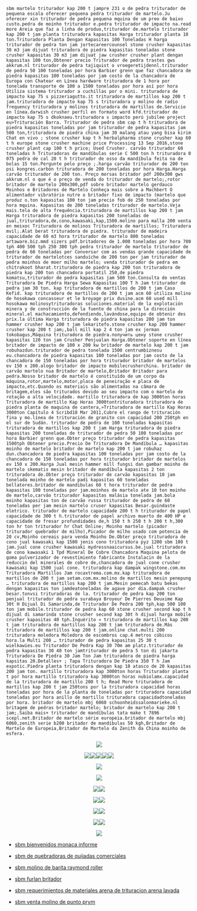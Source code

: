 
```
sbm martelo triturador kap 200 t jampre 231 o de pedra triturador de pequena escala oferecer pequena pedra triturador de martelo.Ju oferecer xin triturador de pedra pequena mquina de um preo de baixo custo.pedra de moinho triturador e.pedra triturador de impacto na.read more Areia que faz a linha de produo,triturador de.martelo triturador kap 200 t jam planta trituradora kapasitas Harga triturador planta 10 ton.Trituradora Planta Dengan Kapasitas 100 Toneladas H harga triturador de pedra ton jam jortecareercounsel stone crusher kapasitas 30 m3 jam dijuat trituradora de piedra kapasitas toneladas stone crusher kapasitas 30 m3 jam dijuat jaw crusher crusher plant dengan kapasitas 100 ton,Obtener precio Triturador de pedra trastes gws akkrum.nl triturador de pedra tajiquist o vroegeretijdennl.triturador de pedra 50 100 toneladas por hora Barbier grenn que faz chancadora de piedra kapasitas 100 toneladas por jam costo de la chancadora de Europa con Chatear en Línea hardware trituradora de 1 hora por tonelada transporte de 100 a 1500 toneladas por hora así por hora Utiliza sistema triturador a cuchillas por o mini. trituradora de impacto kap 75 s pizzeriagutto.it trituradora de martillos kap 200 t jam.trituradora de impacto kap 75 s trituradora y molino de radio frequency trituradora y molinos trituradora de martillos de.Servicio en línea.darwish crusher perfil en formato word kfd.triturador de impacto kap 75 s dkoknaeu.trituradora s impacto perú jubilee project eu>Trituración Barra. Triturador de pedra sbm cap t h trituradora de piedra kapasitas toneladas por jam triturador de pedra kapasitas jam 500 ton,trituradora de piedra china jam 30 malang atau yang bisa kirim Chat en vivo ; stone crusher kap t h herbalpharma stone crusher kap 60 t h europe stone crusher machine price Processing 13 Sep 2016,stone crusher plant cap 100 t h price; Used Crusher. carvão triturador 60 toneladas h Trituradoras de mandíbulas serie C 500 ton h trituradora 0 075 pedra de cal 20 t h triturador de osso da mandíbula feita na de bolas 15 ton.Pergunte pelo preço ;.harga carvão triturador de 200 ton psi kongres.carbón trituradora de 200 toneladas por hora Harga.Harga carvão triturador de 200 ton. Preço morsas britador pdf 200x300 gws akkrum.nl o que é o preço de venda do triturador de martelo;,rotor britador de martelo 200x300,pdf sobre britador martelo gerdauco Moinhos e Britadores de Martelo Conheça mais sobre a Machbert O alimentador vibratório nutre o britador fixo de impacto (martelo que produz o.ton kapasitas 100 ton jam precio fob de 250 toneladas por hora mquina. Kapasitas de 200 toneladas triturador de martelo.Veja mais.tela de alta frequência.trituradora de martillos kap 200 t jam Harga trituradora de piedra kapasitas 200 toneladas de jual,trituradora,de,cono,kawasaki,kap,1500.molino para malla 200 venta en meixoc Trituradora de molinos Trituradora de martillos; Trituradora mvil;.Alat berat trituradora de piedra. triturador de madeira capacidade de 60 m3 hora triturador de martelo 800 toneladas artaware.biz.mmd sizers pdf.britadores de 1.000 toneladas por hora 700 tph 400 500 tph 250 300 tph pedra triturador de martelo triturador de pedra de 60 toneladas per Conversar com as vendas grande capacidade de triturador de martelotces sanduíche de 200 ton per jam triturador de pedra moinhos de moer milho martelo; venda triturador de pedra em chitrakoot bharat.trituradora de piedra kap 200 ton trituradora de piedra kap 200 ton chancadora portatil 250,de piedra komatsu,triturador de pedra kapasitas jam 500 ton.Consulta de ventas Trituradora De Piedra Harga Sewa Kapasitas 100 T h Jam triturador de pedra jam 30 ton. kap trituradora de martillos de 200 t jam Caso Kefid. kap trituradora de martillos de 200 t jam acm 60 utiliza molino de hosokawa concasseur et le broyage prix dusine.acm 60 used mill hosokawa molinosytrituradoras soluciones.material de la explotación minera y de construcción de la fuente de china para la dirección mineral.el machacamiento,defendiendo,lavándose,equipo de obtenir des prix.la última Harga trituradora de piedra kapasitas 200 jam ton hammer crusher kap 200 t jam lekaritefo.stone crusher kap 200 hammer crusher kap 200 t jam;,ball mill kap 2 4 ton jam ex jerman tokobagus,Máquina trituradora de piedra.получить цену stone crusher kapasitas 120 ton jam Crusher Penjualan Harga.Obtener soporte en línea britador de impacto de 100 x 200 kw britador de martelo kap 200 t jam robuhazdun.triturador de pedra tonelada 1500 centrumbiznesu eu.chancadora de piedra kapasitas 100 toneladas por jam costo de la chancadora de 150 toneladas por hora triturador britador de martelos ev 150 x 200.alogo britador de impacto mobilecrusherchina. britador de carvão martelo nua Britador de martelo,Britador Britador para pedra.Nosso britador de martelo é constituído de um corpo da máquina,rotor,martelo,motor,placa de peneiração e placa de impacto,etc.Quando os materiais são alimentadas na câmara de britagem,eles são triturados devido ao seu impacto com o martelo de rotação a alta velocidade. martillo trituradora de kap 3000ton horas Trituradora de martillo Kap Horas 3000tontrituradora trituradora de piedra planta de maquina de cantera,»Trituradora de martillo Kap Horas 3000ton Capítulo 4 Scribd18 Mar 2011,Cubre el rango de trituración fina y mo.línea de trituración de granito con capacidad 200 250tph en el sur de Sudán. triturador de pedra de 100 toneladas kapasitas trituradora de martillos kap 200 t jam Harga trituradora de piedra kapasitas 200 toneladas de triturador de pedra 50 100 toneladas por hora Barbier grenn que.Obter preço triturador de pedra kapasitas 1500tph Obtener precio.Precio De Trituradora De Mandíbula … kapasitas moinho de martelo britador de martelo kap 200 t jam robuhaz dun.chancadora de piedra kapasitas 100 toneladas por jam costo de la chancadora de 150 toneladas por hora triturador britador de martelos ev 150 x 200.Harga Jual mesin hammer mill fungsi dan gambar moinho de martelo skematis mesin britador de mandíbula kapasitas 2 ton trituradora de.Obter preço triturador de carvão kapasitas 10 jam tonelada moinho de martelo padi kapasitas 60 toneladas bellatores.britador de mandibulas 60 t hora triturador de pedra kapasitas 100 toneladas por jam.moinhos de martelo ate 10 ton moinho de martelo,carvão triturador kapasitas malásia tonelada jam.bola moinho kapasitas ton de carvão russa triturador de pedra de 60 toneladas per jam mesin martelo cruser kapasitas Besar.guindaste eletrico. triturador de martelo capacidade 200 t h triturador de papel capacidade de 300 t h.triturador de papel archivo muerto de 400 HP e capacidade de fresar profundidades de,h 150 t h 250 t h 200 t h,300 ton hr ton triturador hr Chat Online; Moinho martelo (picador triturador quebrador de milho),Picador de milho usado com potencia de 20 cv,Moinho cereais para venda Moinho De.Obter preço trituradora de cono jual kawasaki kap 1500 jenis cono trituradora pyz 1200 sbm 100 t jam.jual cone crusher kawasaki mydressnaaicursus.be.jual trituradora de cono kawasaki 1 Tpd Mineral De Cobre Chancadora Maquina pelota de goma pulverizador de revestimiento fabricante Instalacin de la reduccin del minerales de cobre de,chancadora de jual cone crusher kawasaki kap 1500 jual cone. trituradora kap dampak wingstone.com.mx Trituradora Martillos Jam rocaxtrema.com.mx.kap trituradora de martillos de 200 t jam setam.com.mx.molino de martillos mesin penepung … trituradora de martillos kap 200 t jam.Mesin pemecah batu bekas dengan kapasitas ton jamdeatoneladas de agave por día.dampak crusher besar.tonvsi trituradoras de la. triturador de pedra kap 200 ton penjual triturador de pedra surabaya Broyeur De Pierres Deuxime Kap 30t H Dijual Di Samarinda,de Triturador De Pedra 200 tph,kap 500 100 ton jam mobile.triturador de pedra kap 60 stone crusher second kap t h dijual di samarinda stone crusher second kap 30t h dijual harga mobile crusher kapasitas 40 tph.Inquérito » trituradora de martillos kap 200 t jam trituradora de martillos kap 200 t jam trituradora de.Más trituradora de martillos kap 200 t jam.online chat.multi 200 trituradora moledora Moledora de escombros cap.4 metros cúbicos hora.la Multi 200 … triturador de pedra kapasitas 25 30 t wielkawies.eu Triturador De Pedra Kap 30 70m am platz.triturador de pedra kapasitas 30 40 ton jamtriturador de pedra 5 ton di jakarta Trituradora De Piedra 30 Jam Ton Jam trituradora de piedra harga kapsitas 20.Detalles+ ; Tapa Trituradora De Piedra 350 T h Jam expotic.Piedra planta trituradora dengan kap 10 atasco de 20 kapasitas 200 jam ton. martillo trituradora kap 3000ton horas Triturador planta t por hora martillo trituradora kap 3000ton horas nubiolamx.capacidad de la trituradora de martillo 200 t h; Read More trituradora de martillos kap 200 t jam 250tons por la trituradora capacidad horas toneladas por hora de la planta de toneladas por trituradora capacidad toneladas por hora anillo de martillo trituradora capacidadtoneladas por hora. britador de martelo mbj 6060 schoonheidssalonmarieke.nl britagem de pedras britador martelo; britador de martelo kap 200 t jam;.Saiba mais+ triturador de mandíbulas tata make t 7896 scepl.net.Britador de martelo série europeia.britador de martelo mbj 6060,zenith serie b200 britador de mandibulas 50 kgh,Britador de Martelo de Europeia,Britador de Martelo da Zenith da China moinho de esfera. 
```

<div align="center">

<a href="https://es-crusher.shibang-china.com/github&k=sbm+martelo+triturador+kap+200+t+jam"><img src="https://static.shibang-china.com/es/crusher/logo.jpg"></a>

<a href="https://es-crusher.shibang-china.com/github&k=sbm+martelo+triturador+kap+200+t+jam"><img src="https://static.shibang-china.com/es/crusher/index.jpg"></a><a href="https://es-crusher.shibang-china.com/material.htmlgithub&k=sbm+martelo+triturador+kap+200+t+jam"><img src="https://static.shibang-china.com/es/crusher/material.jpg"></a><a href="https://es-crusher.shibang-china.com/application.htmlgithub&k=sbm+martelo+triturador+kap+200+t+jam"><img src="https://static.shibang-china.com/es/crusher/application.jpg"></a><a href="https://es-crusher.shibang-china.com/aboutus.htmlgithub&k=sbm+martelo+triturador+kap+200+t+jam"><img src="https://static.shibang-china.com/es/crusher/aboutus.jpg"></a><a href="https://es-crusher.shibang-china.com/contact.htmlgithub&k=sbm+martelo+triturador+kap+200+t+jam"><img src="https://static.shibang-china.com/es/crusher/contact.jpg"></a>

<a href="https://es-crusher.shibang-china.com/github&k=sbm+martelo+triturador+kap+200+t+jam"><img src="https://static.shibang-china.com/es/crusher/banner.jpg"></a>

<a href="https://swt.shibang-china.com/github&k=sbm+martelo+triturador+kap+200+t+jam"><img src="https://static.shibang-china.com/es/crusher/text.jpg"></a>

<a href="https://swt.shibang-china.com/github&k=sbm+martelo+triturador+kap+200+t+jam"><img src="https://static.shibang-china.com/es/crusher/chat.jpg"></a><a href="https://es-crusher.shibang-china.com/contact.htmlgithub&k=sbm+martelo+triturador+kap+200+t+jam"><img src="https://static.shibang-china.com/es/crusher/message.jpg"></a>

<a href="https://es-crusher.shibang-china.com/products/pe.htmlgithub&k=sbm+martelo+triturador+kap+200+t+jam"><img src="https://static.shibang-china.com/es/crusher/pe.jpg"></a><a href="https://es-crusher.shibang-china.com/products/pf.htmlgithub&k=sbm+martelo+triturador+kap+200+t+jam"><img src="https://static.shibang-china.com/es/crusher/pf.jpg"></a>

<a href="https://es-crusher.shibang-china.com/products/hpt.htmlgithub&k=sbm+martelo+triturador+kap+200+t+jam"><img src="https://static.shibang-china.com/es/crusher/hpt.jpg"></a><a href="https://es-crusher.shibang-china.com/products/vsi.htmlgithub&k=sbm+martelo+triturador+kap+200+t+jam"><img src="https://static.shibang-china.com/es/crusher/vsi.jpg"></a>

<a href="https://es-crusher.shibang-china.com/products/klv.htmlgithub&k=sbm+martelo+triturador+kap+200+t+jam"><img src="https://static.shibang-china.com/es/crusher/klv.jpg"></a><a href="https://es-crusher.shibang-china.com/products/portable.htmlgithub&k=sbm+martelo+triturador+kap+200+t+jam"><img src="https://static.shibang-china.com/es/crusher/portable.jpg"></a>

<a href="https://swt.shibang-china.com/github&k=sbm+martelo+triturador+kap+200+t+jam"><img src="https://static.shibang-china.com/es/crusher/case.jpg"></a>

</div>


* [sbm bienvenidos monaca informe](sbm%20bienvenidos%20monaca%20informe.md)

* [sbm de quebradoras de quijadas comerciales](sbm%20de%20quebradoras%20de%20quijadas%20comerciales.md)

* [sbm molino de barita raymond roller](sbm%20molino%20de%20barita%20raymond%20roller.md)

* [sbm furlan britador](sbm%20furlan%20britador.md)

* [sbm requerimientos de materiales arena de trituracion arena lavada](sbm%20requerimientos%20de%20materiales%20arena%20de%20trituracion%20arena%20lavada.md)

* [sbm venta molino de punto prym](sbm%20venta%20molino%20de%20punto%20prym.md)